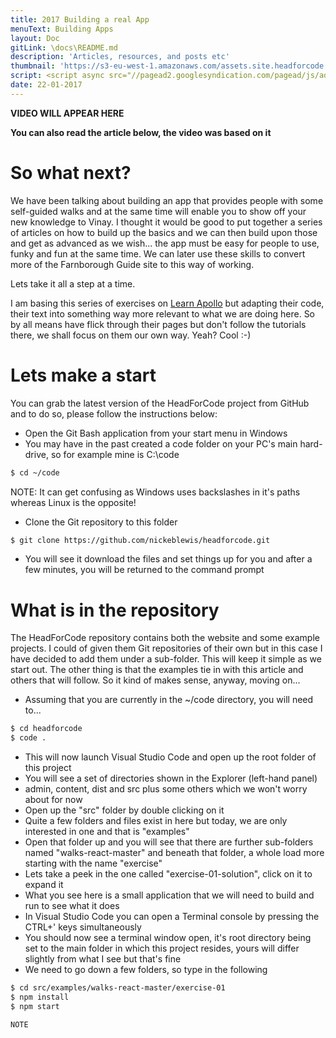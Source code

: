 ```yaml
---
title: 2017 Building a real App
menuText: Building Apps
layout: Doc
gitLink: \docs\README.md
description: 'Articles, resources, and posts etc'
thumbnail: 'https://s3-eu-west-1.amazonaws.com/assets.site.headforcode.com/icons/js.png'
script: <script async src="//pagead2.googlesyndication.com/pagead/js/adsbygoogle.js"></script>
date: 22-01-2017
---
```


**VIDEO WILL APPEAR HERE**

**You can also read the article below, the video was based on it**
# So what next?

We have been talking about building an app that provides people with some self-guided walks and at the same time will enable you to show off your new knowledge to Vinay. I thought it would be good to put together a series of articles on how to build up the basics and we can then build upon those and get as advanced as we wish... the app must be easy for people to use, funky and fun at the same time. We can later use these skills to convert more of the Farnborough Guide site to this way of working. 

Lets take it all a step at a time.

I am basing this series of exercises on [Learn Apollo](https://www.learnapollo.com) but adapting their code, their text into something way more relevant to what we are doing here. So by all means have flick through their pages but don't follow the tutorials there, we shall focus on them our own way. Yeah? Cool :-)

# Lets make a start

You can grab the latest version of the HeadForCode project from GitHub and to do so, please follow the instructions below:

* Open the Git Bash application from your start menu in Windows
* You may have in the past created a code folder on your PC's main hard-drive, so for example mine is C:\code

``` bash
$ cd ~/code
```

NOTE: It can get confusing as Windows uses backslashes in it's paths whereas Linux is the opposite!

* Clone the Git repository to this folder

``` bash
$ git clone https://github.com/nickeblewis/headforcode.git
```
* You will see it download the files and set things up for you and after a few minutes, you will be returned to the command prompt

# What is in the repository

The HeadForCode repository contains both the website and some example projects. I could of given them Git repositories of their own but in this case I have decided to add them under a sub-folder. This will keep it simple as we start out. The other thing is that the examples tie in with this article and others that will follow. So it kind of makes sense, anyway, moving on...

* Assuming that you are currently in the ~/code directory, you will need to...

``` bash
$ cd headforcode
$ code .
```

* This will now launch Visual Studio Code and open up the root folder of this project
* You will see a set of directories shown in the Explorer (left-hand panel)
* admin, content, dist and src plus some others which we won't worry about for now
* Open up the "src" folder by double clicking on it
* Quite a few folders and files exist in here but today, we are only interested in one and that is "examples"
* Open that folder up and you will see that there are further sub-folders named "walks-react-master" and beneath that folder, a whole load more starting with the name "exercise"
* Lets take a peek in the one called "exercise-01-solution", click on it to expand it
* What you see here is a small application that we will need to build and run to see what it does
* In Visual Studio Code you can open a Terminal console by pressing the CTRL+' keys simultaneously
* You should now see a terminal window open, it's root directory being set to the main folder in which this project resides, yours will differ slightly from what I see but that's fine
* We need to go down a few folders, so type in the following

``` bash
$ cd src/examples/walks-react-master/exercise-01
$ npm install
$ npm start

NOTE






